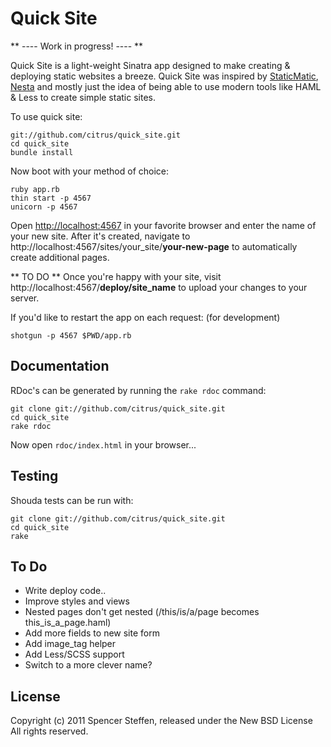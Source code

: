Quick Site
==========

** ---- Work in progress! ---- **

Quick Site is a light-weight Sinatra app designed to make creating & deploying static websites a breeze. Quick Site was inspired by [StaticMatic](https://github.com/staticmatic/staticmatic), [Nesta](http://effectif.com/nesta) and mostly just the idea of being able to use modern tools like HAML & Less to create simple static sites.

To use quick site:

    git://github.com/citrus/quick_site.git
    cd quick_site
    bundle install
    
Now boot with your method of choice:
    
    ruby app.rb
    thin start -p 4567
    unicorn -p 4567
    

Open [http://localhost:4567](http://localhost:4567) in your favorite browser and enter the name of your new site. After it's created, navigate to http://localhost:4567/sites/your_site/**your-new-page** to automatically create additional pages.



** TO DO **
Once you're happy with your site, visit http://localhost:4567/**deploy/site_name** to upload your changes to your server. 



If you'd like to restart the app on each request: (for development)
    
    shotgun -p 4567 $PWD/app.rb


Documentation
-------------

RDoc's can be generated by running the `rake rdoc` command:

    git clone git://github.com/citrus/quick_site.git
    cd quick_site
    rake rdoc

Now open `rdoc/index.html` in your browser...


Testing
-------

Shouda tests can be run with:

    git clone git://github.com/citrus/quick_site.git
    cd quick_site
    rake



To Do
-----

* Write deploy code..
* Improve styles and views
* Nested pages don't get nested (/this/is/a/page becomes this_is_a_page.haml)
* Add more fields to new site form
* Add image_tag helper
* Add Less/SCSS support
* Switch to a more clever name?


License
-------

Copyright (c) 2011 Spencer Steffen, released under the New BSD License All rights reserved.